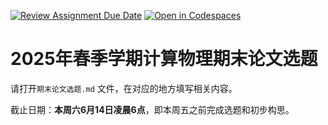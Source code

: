 [![Review Assignment Due Date](https://classroom.github.com/assets/deadline-readme-button-22041afd0340ce965d47ae6ef1cefeee28c7c493a6346c4f15d667ab976d596c.svg)](https://classroom.github.com/a/J9r4eX1O)
[![Open in Codespaces](https://classroom.github.com/assets/launch-codespace-2972f46106e565e64193e422d61a12cf1da4916b45550586e14ef0a7c637dd04.svg)](https://classroom.github.com/open-in-codespaces?assignment_repo_id=19752152)
# 2025年春季学期计算物理期末论文选题

请打开`期末论文选题.md` 文件，在对应的地方填写相关内容。

截止日期：**本周六6月14日凌晨6点**，即本周五之前完成选题和初步构思。
